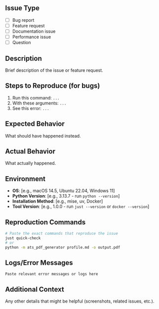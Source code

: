 ## Issue Type

- [ ] Bug report
- [ ] Feature request
- [ ] Documentation issue
- [ ] Performance issue
- [ ] Question

## Description

Brief description of the issue or feature request.

## Steps to Reproduce (for bugs)

1. Run this command: `...`
2. With these arguments: `...`
3. See this error: `...`

## Expected Behavior

What should have happened instead.

## Actual Behavior

What actually happened.

## Environment

- **OS**: [e.g., macOS 14.5, Ubuntu 22.04, Windows 11]
- **Python Version**: [e.g., 3.13.7 - run `python --version`]
- **Installation Method**: [e.g., mise, uv, Docker]
- **Tool Version**: [e.g., 1.0.0 - run `just --version` or `docker --version`]

## Reproduction Commands

```bash
# Paste the exact commands that reproduce the issue
just quick-check
# or
python -m ats_pdf_generator profile.md -o output.pdf
```

## Logs/Error Messages

```text
Paste relevant error messages or logs here
```

## Additional Context

Any other details that might be helpful (screenshots, related issues, etc.).
